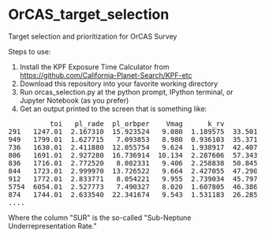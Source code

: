 # OrCAS_target_selection
Target selection and prioritization for OrCAS Survey

Steps to use:
1) Install the KPF Exposure Time Calculator from https://github.com/California-Planet-Search/KPF-etc
2) Download this repository into your favorite working directory
3) Run orcas_selection.py at the python prompt, IPython terminal, or Jupyter Notebook (as you prefer)
4) Get an output printed to the screen that is something like:

<pre>
          toi   pl_rade  pl_orbper    Vmag      k_rv        TSM   kpf_tottime  SUR  
291   1247.01  2.167310  15.923524   9.080  1.189575  33.501752  8.880000e+03 3.843099e+00  
949   1799.01  1.627715   7.093853   8.980  0.936103  35.371515  8.430000e+03 3.297758e+00  
736   1630.01  2.411880  12.055754   9.624  1.938917  42.407983  1.212000e+04 3.113258e+00  
806   1691.01  2.927280  16.736914  10.134  2.287606  57.343045  1.779000e+04 2.260541e+00  
836   1716.01  2.772520   8.082331   9.406  2.258838  50.845183  1.230000e+04 2.203562e+00  
844   1723.01  2.999970  13.726522   9.664  2.427055  47.290155  1.413000e+04 1.991311e+00  
912   1772.01  2.833771   8.054221   9.955  2.739034  45.797036  1.530000e+04 1.503284e+00  
5754  6054.01  2.527773   7.490327   8.020  1.607805  46.386687  2.174784e+04 1.261493e+00  
874   1744.01  2.633540  22.341674   9.543  1.531183  26.285733  1.864862e+04 1.257229e+00  
....
</pre>

Where the column "SUR" is the so-called "Sub-Neptune Underrepresentation Rate."
